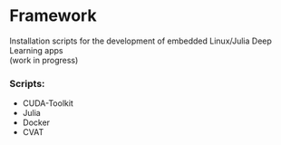 # Framework
Installation scripts for the development of embedded Linux/Julia Deep Learning apps\
(work in progress)

### Scripts:
* CUDA-Toolkit
* Julia
* Docker
* CVAT
